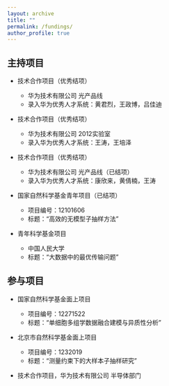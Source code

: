 ```yaml
---
layout: archive
title: ""
permalink: /fundings/
author_profile: true
---
```




## 主持项目
- 技术合作项目（优秀结项）  
  - 华为技术有限公司 光产品线
  - 录入华为优秀人才系统：黄君烈，王政博，吕佳迪

- 技术合作项目（优秀结项）  
  - 华为技术有限公司 2012实验室
  - 录入华为优秀人才系统：王涛，王培泽

- 技术合作项目（优秀结项）  
  - 华为技术有限公司 光产品线（已结项）
  - 录入华为优秀人才系统：康欣来，黄倩楠，王涛

- 国家自然科学基金青年项目（已结项）  
  - 项目编号：12101606  
  - 标题：“高效的无模型子抽样方法”

- 青年科学基金项目  
  - 中国人民大学  
  - 标题：“大数据中的最优传输问题”

## 参与项目

- 国家自然科学基金面上项目  
  - 项目编号：12271522  
  - 标题：“单细胞多组学数据融合建模与异质性分析”

- 北京市自然科学基金面上项目  
  - 项目编号：1232019  
  - 标题：“测量约束下的大样本子抽样研究”

- 技术合作项目，华为技术有限公司 半导体部门



